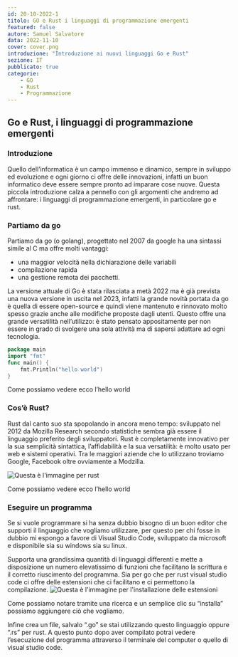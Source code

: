 ```yaml
---
id: 20-10-2022-1
titolo: GO e Rust i linguaggi di programmazione emergenti
featured: false
autore: Samuel Salvatore
data: 2022-11-10
cover: cover.png
introduzione: "Introduzione ai nuovi linguaggi Go e Rust"
sezione: IT
pubblicato: true
categorie:
    - GO
    - Rust
    - Programmazione
---
```



## Go e Rust, i linguaggi di programmazione emergenti


### Introduzione


Quello dell’informatica è un campo immenso e dinamico, sempre in sviluppo ed evoluzione e ogni giorno ci offre delle innovazioni, infatti un buon informatico deve essere sempre pronto ad imparare cose nuove.
Questa piccola introduzione calza a pennello con gli argomenti che andremo ad affrontare: i linguaggi di programmazione emergenti, in particolare go e rust.


### Partiamo da go


Partiamo da go (o golang), progettato nel 2007 da google ha una sintassi simile al C ma offre molti vantaggi: 
- una maggior velocità nella dichiarazione delle variabili
- compilazione rapida 
- una gestione remota dei pacchetti.

La versione attuale di Go è stata rilasciata a metà 2022 ma è già prevista una nuova versione in uscita nel 2023, infatti la grande novità portata da go è quella di essere open-source e quindi viene mantenuto e rinnovato molto spesso grazie anche alle modifiche proposte dagli utenti. Questo offre una grande versatilità nell’utilizzo: è stato pensato appositamente per non essere in grado di svolgere una sola attività ma di sapersi adattare ad ogni tecnologia.

```go
package main
import "fmt"
func main() {
    fmt.Println("hello world")
}
```

Come possiamo vedere ecco l’hello world

### Cos’è Rust?


Rust dal canto suo sta spopolando in ancora meno tempo: sviluppato nel 2012 da Mozilla Research secondo statistiche sembra già essere il linguaggio preferito degli sviluppatori.
Rust è completamente innovativo per la sua semplicità sintattica, l’affidabilità e la sua versatilità: è molto usato per web e sistemi operativi.
Tra le maggiori aziende che lo utilizzano troviamo Google, Facebook oltre ovviamente a Modzilla. 

![Questa è l'immagine per rust](https://assets.hongkiat.com/uploads/hello-world-different-programming-languages/rust.jpg "Questa è una immagine")

Come possiamo vedere ecco l’hello world


### Eseguire un programma
Se si vuole programmare si ha senza dubbio bisogno di un buon editor che supporti il linguaggio che vogliamo utilizzare, per questo per chi fosse in dubbio mi espongo a favore di Visual Studio Code, sviluppato da microsoft e disponibile sia su windows sia su linux. 

Supporta una grandissima quantità di linguaggi differenti e mette a disposizione un numero elevatissimo di funzioni che facilitano la scrittura e il corretto riuscimento del programma.
Sia per go che per rust visual studio code ci offre delle estensioni che ci facilitano e 
ci permettono la compilazione.
![Questa è l'immagine per l'installazione delle estensioni](https://madewithgolang.com/assets/images/posts/go-for-visual-studio-code.png "Questa è una immagine") 

Come possiamo notare tramite una ricerca e un semplice clic su “installa” possiamo aggiungere ciò che vogliamo.

Infine crea un file, salvalo “.go” se stai utilizzando questo linguaggio oppure “.rs” per rust. A questo punto dopo aver compilato potrai vedere l’esecuzione del programma attraverso il terminale del computer o quello di visual studio code.
